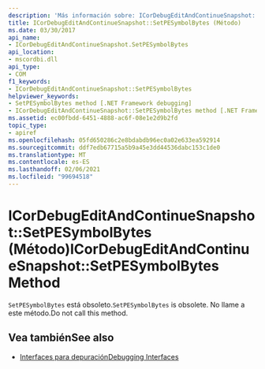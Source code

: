 ```yaml
---
description: 'Más información sobre: ICorDebugEditAndContinueSnapshot:: Setpesymbolbytes ((método)'
title: ICorDebugEditAndContinueSnapshot::SetPESymbolBytes (Método)
ms.date: 03/30/2017
api_name:
- ICorDebugEditAndContinueSnapshot.SetPESymbolBytes
api_location:
- mscordbi.dll
api_type:
- COM
f1_keywords:
- ICorDebugEditAndContinueSnapshot::SetPESymbolBytes
helpviewer_keywords:
- SetPESymbolBytes method [.NET Framework debugging]
- ICorDebugEditAndContinueSnapshot::SetPESymbolBytes method [.NET Framework debugging]
ms.assetid: ec00fbdd-6451-4888-ac6f-08e1e2d9b2fd
topic_type:
- apiref
ms.openlocfilehash: 05fd650286c2e8bdabdb96ec0a02e633ea592914
ms.sourcegitcommit: ddf7edb67715a5b9a45e3dd44536dabc153c1de0
ms.translationtype: MT
ms.contentlocale: es-ES
ms.lasthandoff: 02/06/2021
ms.locfileid: "99694518"
---
```

# <a name="icordebugeditandcontinuesnapshotsetpesymbolbytes-method"></a><span data-ttu-id="747ad-103">ICorDebugEditAndContinueSnapshot::SetPESymbolBytes (Método)</span><span class="sxs-lookup"><span data-stu-id="747ad-103">ICorDebugEditAndContinueSnapshot::SetPESymbolBytes Method</span></span>

<span data-ttu-id="747ad-104">`SetPESymbolBytes` está obsoleto.</span><span class="sxs-lookup"><span data-stu-id="747ad-104">`SetPESymbolBytes` is obsolete.</span></span> <span data-ttu-id="747ad-105">No llame a este método.</span><span class="sxs-lookup"><span data-stu-id="747ad-105">Do not call this method.</span></span>  
  
## <a name="see-also"></a><span data-ttu-id="747ad-106">Vea también</span><span class="sxs-lookup"><span data-stu-id="747ad-106">See also</span></span>

- [<span data-ttu-id="747ad-107">Interfaces para depuración</span><span class="sxs-lookup"><span data-stu-id="747ad-107">Debugging Interfaces</span></span>](debugging-interfaces.md)
